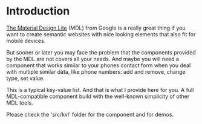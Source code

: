# Introduction
[The Material Design Lite](https://github.com/google/material-design-lite) (MDL) from Google is a really great thing if
you want to create semantic websites with nice looking elements that also fit for mobile devices.

But sooner or later you may face the problem that the components provided by the MDL are not covers all your needs. And 
maybe you will need a component that works similar to your phones contact form when you deal with multiple similar data, 
like phone numbers: add and remove, change type, set value.

This is a typical key-value list. And that is what I provide here for you. A full MDL-compatible component build with 
the well-known simplicity of other MDL tools.

Please check the 'src/kvl' folder for the component and for demos.

